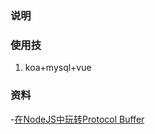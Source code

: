 ### 说明

### 使用技 
1. koa+mysql+vue

### 资料

-[在NodeJS中玩转Protocol Buffer](https://imweb.io/topic/570130a306f2400432c1396c)